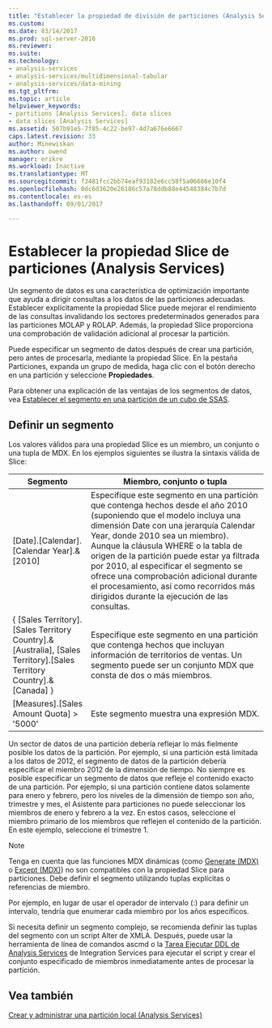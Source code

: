 ```yaml
---
title: "Establecer la propiedad de división de particiones (Analysis Services) | Documentos de Microsoft"
ms.custom: 
ms.date: 03/14/2017
ms.prod: sql-server-2016
ms.reviewer: 
ms.suite: 
ms.technology:
- analysis-services
- analysis-services/multidimensional-tabular
- analysis-services/data-mining
ms.tgt_pltfrm: 
ms.topic: article
helpviewer_keywords:
- partitions [Analysis Services], data slices
- data slices [Analysis Services]
ms.assetid: 507b91e5-7f85-4c22-be97-4d7a676e6667
caps.latest.revision: 33
author: Minewiskan
ms.author: owend
manager: erikre
ms.workload: Inactive
ms.translationtype: MT
ms.sourcegitcommit: f3481fcc2bb74eaf93182e6cc58f5a06666e10f4
ms.openlocfilehash: 0dc6d3620e26186c57a78ddb88e44548384c7b7d
ms.contentlocale: es-es
ms.lasthandoff: 09/01/2017

---
```

# <a name="set-the-partition-slice-property-analysis-services"></a>Establecer la propiedad Slice de particiones (Analysis Services)
  Un segmento de datos es una característica de optimización importante que ayuda a dirigir consultas a los datos de las particiones adecuadas. Establecer explícitamente la propiedad Slice puede mejorar el rendimiento de las consultas invalidando los sectores predeterminados generados para las particiones MOLAP y ROLAP. Además, la propiedad Slice proporciona una comprobación de validación adicional al procesar la partición.  
  
 Puede especificar un segmento de datos después de crear una partición, pero antes de procesarla, mediante la propiedad Slice. En la pestaña Particiones, expanda un grupo de medida, haga clic con el botón derecho en una partición y seleccione **Propiedades**.  
  
 Para obtener una explicación de las ventajas de los segmentos de datos, vea [Establecer el segmento en una partición de un cubo de SSAS](http://go.microsoft.com/fwlink/?LinkId=317783).  
  
## <a name="defining-a-slice"></a>Definir un segmento  
 Los valores válidos para una propiedad Slice es un miembro, un conjunto o una tupla de MDX. En los ejemplos siguientes se ilustra la sintaxis válida de Slice:  
  
|Segmento|Miembro, conjunto o tupla|  
|-----------|--------------------------|  
|[Date].[Calendar].[Calendar Year].&[2010]|Especifique este segmento en una partición que contenga hechos desde el año 2010 (suponiendo que el modelo incluya una dimensión Date con una jerarquía Calendar Year, donde 2010 sea un miembro). Aunque la cláusula WHERE o la tabla de origen de la partición puede estar ya filtrada por 2010, al especificar el segmento se ofrece una comprobación adicional durante el procesamiento, así como recorridos más dirigidos durante la ejecución de las consultas.|  
|{ [Sales Territory].[Sales Territory Country].&[Australia], [Sales Territory].[Sales Territory Country].&[Canada] }|Especifique este segmento en una partición que contenga hechos que incluyan información de territorios de ventas. Un segmento puede ser un conjunto MDX que consta de dos o más miembros.|  
|[Measures].[Sales Amount Quota] > '5000'|Este segmento muestra una expresión MDX.|  
  
 Un sector de datos de una partición debería reflejar lo más fielmente posible los datos de la partición. Por ejemplo, si una partición está limitada a los datos de 2012, el segmento de datos de la partición debería especificar el miembro 2012 de la dimensión de tiempo. No siempre es posible especificar un segmento de datos que refleje el contenido exacto de una partición. Por ejemplo, si una partición contiene datos solamente para enero y febrero, pero los niveles de la dimensión de tiempo son año, trimestre y mes, el Asistente para particiones no puede seleccionar los miembros de enero y febrero a la vez. En estos casos, seleccione el miembro primario de los miembros que reflejen el contenido de la partición. En este ejemplo, seleccione el trimestre 1.  
  
> [!NOTE]  
>  Tenga en cuenta que las funciones MDX dinámicas (como [Generate &#40;MDX&#41;](../../mdx/generate-mdx.md) o [Except &#40;MDX&#41;](../../mdx/except-mdx-function.md)) no son compatibles con la propiedad Slice para particiones. Debe definir el segmento utilizando tuplas explícitas o referencias de miembro.  
>   
>  Por ejemplo, en lugar de usar el operador de intervalo (:) para definir un intervalo, tendría que enumerar cada miembro por los años específicos.  
>   
>  Si necesita definir un segmento complejo, se recomienda definir las tuplas del segmento con un script Alter de XMLA. Después, puede usar la herramienta de línea de comandos ascmd o la [Tarea Ejecutar DDL de Analysis Services](../../integration-services/control-flow/analysis-services-execute-ddl-task.md) de Integration Services para ejecutar el script y crear el conjunto especificado de miembros inmediatamente antes de procesar la partición.  
  
## <a name="see-also"></a>Vea también  
 [Crear y administrar una partición local &#40;Analysis Services&#41;](../../analysis-services/multidimensional-models/create-and-manage-a-local-partition-analysis-services.md)  
  
  

